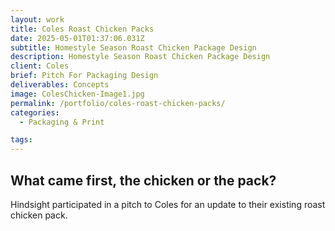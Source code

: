 ```yaml
---
layout: work
title: Coles Roast Chicken Packs
date: 2025-05-01T01:37:06.031Z
subtitle: Homestyle Season Roast Chicken Package Design
description: Homestyle Season Roast Chicken Package Design
client: Coles
brief: Pitch For Packaging Design
deliverables: Concepts
image: ColesChicken-Image1.jpg
permalink: /portfolio/coles-roast-chicken-packs/
categories:
  - Packaging & Print

tags:
---
```


## What came first, the chicken or the pack?

Hindsight participated in a pitch to Coles for an update to their existing roast chicken pack.

